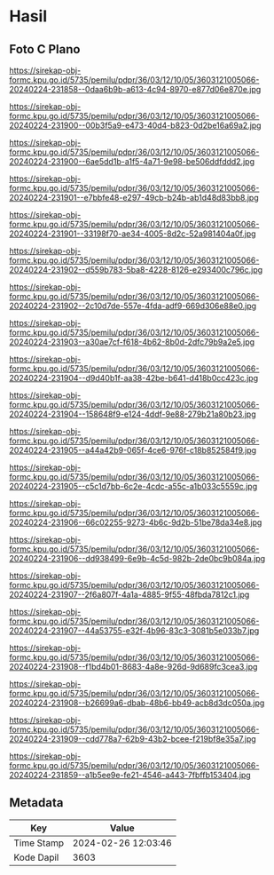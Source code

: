 # Hasil

## Foto C Plano

https://sirekap-obj-formc.kpu.go.id/5735/pemilu/pdpr/36/03/12/10/05/3603121005066-20240224-231858--0daa6b9b-a613-4c94-8970-e877d06e870e.jpg

https://sirekap-obj-formc.kpu.go.id/5735/pemilu/pdpr/36/03/12/10/05/3603121005066-20240224-231900--00b3f5a9-e473-40d4-b823-0d2be16a69a2.jpg

https://sirekap-obj-formc.kpu.go.id/5735/pemilu/pdpr/36/03/12/10/05/3603121005066-20240224-231900--6ae5dd1b-a1f5-4a71-9e98-be506ddfddd2.jpg

https://sirekap-obj-formc.kpu.go.id/5735/pemilu/pdpr/36/03/12/10/05/3603121005066-20240224-231901--e7bbfe48-e297-49cb-b24b-ab1d48d83bb8.jpg

https://sirekap-obj-formc.kpu.go.id/5735/pemilu/pdpr/36/03/12/10/05/3603121005066-20240224-231901--33198f70-ae34-4005-8d2c-52a981404a0f.jpg

https://sirekap-obj-formc.kpu.go.id/5735/pemilu/pdpr/36/03/12/10/05/3603121005066-20240224-231902--d559b783-5ba8-4228-8126-e293400c796c.jpg

https://sirekap-obj-formc.kpu.go.id/5735/pemilu/pdpr/36/03/12/10/05/3603121005066-20240224-231902--2c10d7de-557e-4fda-adf9-669d306e88e0.jpg

https://sirekap-obj-formc.kpu.go.id/5735/pemilu/pdpr/36/03/12/10/05/3603121005066-20240224-231903--a30ae7cf-f618-4b62-8b0d-2dfc79b9a2e5.jpg

https://sirekap-obj-formc.kpu.go.id/5735/pemilu/pdpr/36/03/12/10/05/3603121005066-20240224-231904--d9d40b1f-aa38-42be-b641-d418b0cc423c.jpg

https://sirekap-obj-formc.kpu.go.id/5735/pemilu/pdpr/36/03/12/10/05/3603121005066-20240224-231904--158648f9-e124-4ddf-9e88-279b21a80b23.jpg

https://sirekap-obj-formc.kpu.go.id/5735/pemilu/pdpr/36/03/12/10/05/3603121005066-20240224-231905--a44a42b9-065f-4ce6-976f-c18b852584f9.jpg

https://sirekap-obj-formc.kpu.go.id/5735/pemilu/pdpr/36/03/12/10/05/3603121005066-20240224-231905--c5c1d7bb-6c2e-4cdc-a55c-a1b033c5559c.jpg

https://sirekap-obj-formc.kpu.go.id/5735/pemilu/pdpr/36/03/12/10/05/3603121005066-20240224-231906--66c02255-9273-4b6c-9d2b-51be78da34e8.jpg

https://sirekap-obj-formc.kpu.go.id/5735/pemilu/pdpr/36/03/12/10/05/3603121005066-20240224-231906--dd938499-6e9b-4c5d-982b-2de0bc9b084a.jpg

https://sirekap-obj-formc.kpu.go.id/5735/pemilu/pdpr/36/03/12/10/05/3603121005066-20240224-231907--2f6a807f-4a1a-4885-9f55-48fbda7812c1.jpg

https://sirekap-obj-formc.kpu.go.id/5735/pemilu/pdpr/36/03/12/10/05/3603121005066-20240224-231907--44a53755-e32f-4b96-83c3-3081b5e033b7.jpg

https://sirekap-obj-formc.kpu.go.id/5735/pemilu/pdpr/36/03/12/10/05/3603121005066-20240224-231908--f1bd4b01-8683-4a8e-926d-9d689fc3cea3.jpg

https://sirekap-obj-formc.kpu.go.id/5735/pemilu/pdpr/36/03/12/10/05/3603121005066-20240224-231908--b26699a6-dbab-48b6-bb49-acb8d3dc050a.jpg

https://sirekap-obj-formc.kpu.go.id/5735/pemilu/pdpr/36/03/12/10/05/3603121005066-20240224-231909--cdd778a7-62b9-43b2-bcee-f219bf8e35a7.jpg

https://sirekap-obj-formc.kpu.go.id/5735/pemilu/pdpr/36/03/12/10/05/3603121005066-20240224-231859--a1b5ee9e-fe21-4546-a443-7fbffb153404.jpg


## Metadata

| Key        | Value               |
| ---------- | ------------------- |
| Time Stamp | 2024-02-26 12:03:46 |
| Kode Dapil | 3603                |



